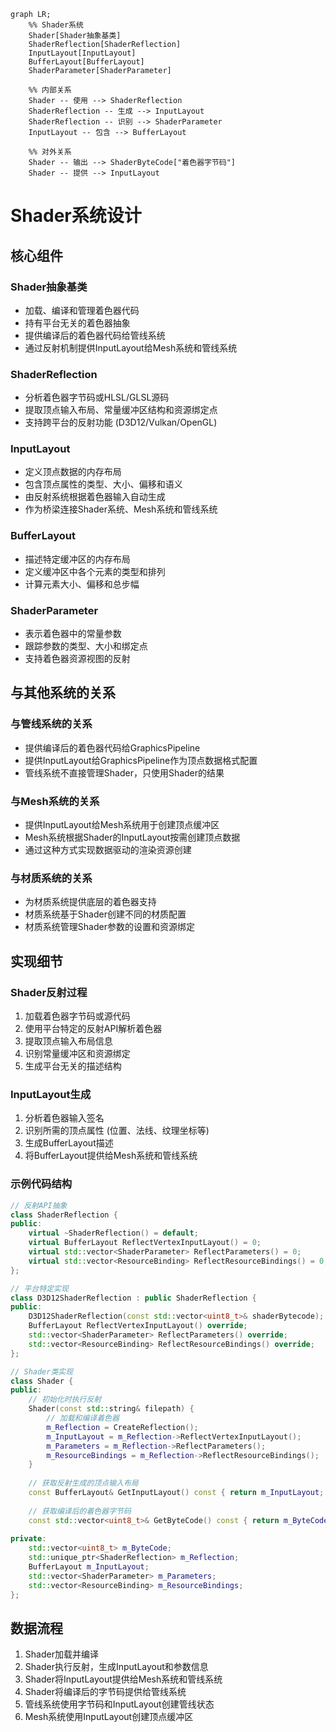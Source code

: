 ```mermaid
graph LR;
    %% Shader系统
    Shader[Shader抽象基类]
    ShaderReflection[ShaderReflection]
    InputLayout[InputLayout]
    BufferLayout[BufferLayout]
    ShaderParameter[ShaderParameter]
    
    %% 内部关系
    Shader -- 使用 --> ShaderReflection
    ShaderReflection -- 生成 --> InputLayout
    ShaderReflection -- 识别 --> ShaderParameter
    InputLayout -- 包含 --> BufferLayout
    
    %% 对外关系
    Shader -- 输出 --> ShaderByteCode["着色器字节码"]
    Shader -- 提供 --> InputLayout
```

# Shader系统设计

## 核心组件

### Shader抽象基类
- 加载、编译和管理着色器代码
- 持有平台无关的着色器抽象
- 提供编译后的着色器代码给管线系统
- 通过反射机制提供InputLayout给Mesh系统和管线系统

### ShaderReflection
- 分析着色器字节码或HLSL/GLSL源码
- 提取顶点输入布局、常量缓冲区结构和资源绑定点
- 支持跨平台的反射功能 (D3D12/Vulkan/OpenGL)

### InputLayout
- 定义顶点数据的内存布局
- 包含顶点属性的类型、大小、偏移和语义
- 由反射系统根据着色器输入自动生成
- 作为桥梁连接Shader系统、Mesh系统和管线系统

### BufferLayout
- 描述特定缓冲区的内存布局
- 定义缓冲区中各个元素的类型和排列
- 计算元素大小、偏移和总步幅

### ShaderParameter
- 表示着色器中的常量参数
- 跟踪参数的类型、大小和绑定点
- 支持着色器资源视图的反射

## 与其他系统的关系

### 与管线系统的关系
- 提供编译后的着色器代码给GraphicsPipeline
- 提供InputLayout给GraphicsPipeline作为顶点数据格式配置
- 管线系统不直接管理Shader，只使用Shader的结果

### 与Mesh系统的关系
- 提供InputLayout给Mesh系统用于创建顶点缓冲区
- Mesh系统根据Shader的InputLayout按需创建顶点数据
- 通过这种方式实现数据驱动的渲染资源创建

### 与材质系统的关系
- 为材质系统提供底层的着色器支持
- 材质系统基于Shader创建不同的材质配置
- 材质系统管理Shader参数的设置和资源绑定

## 实现细节

### Shader反射过程
1. 加载着色器字节码或源代码
2. 使用平台特定的反射API解析着色器
3. 提取顶点输入布局信息
4. 识别常量缓冲区和资源绑定
5. 生成平台无关的描述结构

### InputLayout生成
1. 分析着色器输入签名
2. 识别所需的顶点属性 (位置、法线、纹理坐标等)
3. 生成BufferLayout描述
4. 将BufferLayout提供给Mesh系统和管线系统

### 示例代码结构
```cpp
// 反射API抽象
class ShaderReflection {
public:
    virtual ~ShaderReflection() = default;
    virtual BufferLayout ReflectVertexInputLayout() = 0;
    virtual std::vector<ShaderParameter> ReflectParameters() = 0;
    virtual std::vector<ResourceBinding> ReflectResourceBindings() = 0;
};

// 平台特定实现
class D3D12ShaderReflection : public ShaderReflection {
public:
    D3D12ShaderReflection(const std::vector<uint8_t>& shaderBytecode);
    BufferLayout ReflectVertexInputLayout() override;
    std::vector<ShaderParameter> ReflectParameters() override;
    std::vector<ResourceBinding> ReflectResourceBindings() override;
};

// Shader类实现
class Shader {
public:
    // 初始化时执行反射
    Shader(const std::string& filepath) {
        // 加载和编译着色器
        m_Reflection = CreateReflection();
        m_InputLayout = m_Reflection->ReflectVertexInputLayout();
        m_Parameters = m_Reflection->ReflectParameters();
        m_ResourceBindings = m_Reflection->ReflectResourceBindings();
    }
    
    // 获取反射生成的顶点输入布局
    const BufferLayout& GetInputLayout() const { return m_InputLayout; }
    
    // 获取编译后的着色器字节码
    const std::vector<uint8_t>& GetByteCode() const { return m_ByteCode; }
    
private:
    std::vector<uint8_t> m_ByteCode;
    std::unique_ptr<ShaderReflection> m_Reflection;
    BufferLayout m_InputLayout;
    std::vector<ShaderParameter> m_Parameters;
    std::vector<ResourceBinding> m_ResourceBindings;
};
```

## 数据流程
1. Shader加载并编译
2. Shader执行反射，生成InputLayout和参数信息
3. Shader将InputLayout提供给Mesh系统和管线系统
4. Shader将编译后的字节码提供给管线系统
5. 管线系统使用字节码和InputLayout创建管线状态
6. Mesh系统使用InputLayout创建顶点缓冲区 